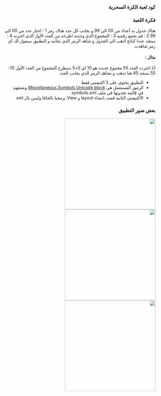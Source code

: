 
<div dir="rtl">
<br>

### كود لعبة الكرة السحرية  
### فكرة اللعبة

هناك جدول به أعداد من 00 الى 99 و بجانب كل عدد هناك رمز 
1 :  اختار عدد من 00 الى 99 
2 : قم بجمع رقميه
3 : المجموع الذي وجدته اطرحه من العدد الأول الذي اخترته
4 : ستجد عددا كناتج اذهب الى الجدول و شاهد الرمز الذي بجانبه و التطبيق سيقول لك أي رمز شاهدت
#### متال :
أنا اخترت العدد 55 مجموع عديده هو 10 اي 5+5 سنطرح المجموع من العدد الأول 10-55 سنجد 45 هنا نذهب و نشاهذ الرمز الذي بجانب العدد
- التطبيق يحتوي على 3 اكتيفيتي فقط
- الرموز المستعمل هي [Miscellaneous Symbols Unicode block](https://en.wikipedia.org/wiki/Miscellaneous_Symbols) وضعتهم في قائمة تجدونها في ملف symbols.xml 
- الأكتيفيتي الثانية قمت بانشاء layout و View برمجيا بالجافا وليس بال xml 

### بعض صور التطبيق 

<img src="https://d2uofabwotszv7.cloudfront.net/original/3X/3/2/324a8b3b8e4643512b889464038ceb4330b5bfea.png" height="300px">
<img src="https://d2uofabwotszv7.cloudfront.net/original/3X/c/c/cc2f7046cb54ac7325fea2d0649cc3c40d73a66a.png" height="300px">
<img src="https://d2uofabwotszv7.cloudfront.net/original/3X/e/a/ea856ef4cf7870fb9fe2d491a2db8cedd20dffac.jpeg" height="300px">

</div>


